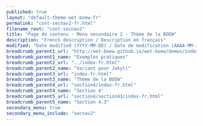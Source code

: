 ```yaml
---
published: true
layout: "default-theme-wet-boew-fr"
permalink: "cont-secnav2-fr.html"
filename_root: "cont-secnav2"
title: "Page de contenu - Menu secondaire 2 - Thème de la BOEW"
description: "French description / Description en français"
modified: "Date modified (YYYY-MM-DD) / Date de modification (AAAA-MM-JJ)"
breadcrumb_parent1_url: "http://wet-boew.github.io/wet-boew/demos/index-fra.html"
breadcrumb_parent1_name: "Exemples pratiques"
breadcrumb_parent2_url: "../index-fr.html"
breadcrumb_parent2_name: "Variant pour Jekyll"
breadcrumb_parent3_url: "index-fr.html"
breadcrumb_parent3_name: "Thème de la BOEW"
breadcrumb_parent4_url: "section4/index-fr.html"
breadcrumb_parent4_name: "Section 4"
breadcrumb_parent5_url: "section4/section43/index-fr.html"
breadcrumb_parent5_name: "Section 4.3"
secondary_menu: true
secondary_menu_include: "secnav2"
---
```


